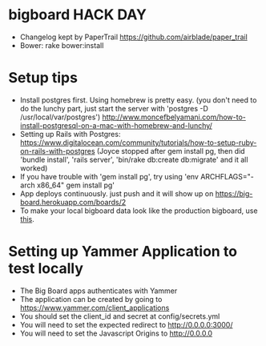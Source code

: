 bigboard HACK DAY
========

* Changelog kept by PaperTrail https://github.com/airblade/paper_trail
* Bower: rake bower:install


Setup tips
=========
* Install postgres first. Using homebrew is pretty easy. (you don't need to do the lunchy part, just start the server with 'postgres -D /usr/local/var/postgres') http://www.moncefbelyamani.com/how-to-install-postgresql-on-a-mac-with-homebrew-and-lunchy/
* Setting up Rails with Postgres: https://www.digitalocean.com/community/tutorials/how-to-setup-ruby-on-rails-with-postgres (Joyce stopped after gem install pg, then did 'bundle install', 'rails server', 'bin/rake db:create db:migrate' and it all worked)
* If you have trouble with 'gem install pg', try using 'env ARCHFLAGS="-arch x86_64" gem install pg'
* App deploys continuously. just push and it will show up on https://big-board.herokuapp.com/boards/2
* To make your local bigboard data look like the production bigboard, use <a href="https://devcenter.heroku.com/articles/heroku-postgres-import-export">this</a>.

Setting up Yammer Application to test locally
=========
* The Big Board apps authenticates with Yammer
* The application can be created by going to https://www.yammer.com/client_applications
* You should set the client_id and secret at config/secrets.yml
* You will need to set the expected redirect to http://0.0.0.0:3000/
* You will need to set the Javascript Origins to http://0.0.0.0
